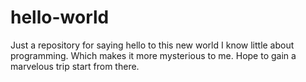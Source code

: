 # hello-world
Just a repository for saying hello to this new world
I know little about programming.
Which makes it more mysterious to me.
Hope to gain a marvelous trip start from there.

